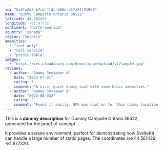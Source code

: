 ```yaml
---
id: "5a34a2e2-b7cd-4fdc-b66c-b57a94f910e6"
name: "Dummy Campsite Ontario 36522"
latitude: 44.561429
longitude: -81.97732
continent: "north-america"
country: "canada"
region: "ontario"
amenities:
  - "tent-only"
  - "cell-service"
  - "picnic-table"
images:
  - "https://res.cloudinary.com/demo/image/upload/v1/sample.jpg"
reviews:
  - author: "Dummy Reviewer A"
    date: "2025-07-01"
    rating: 3
    comment: "A nice, quiet dummy spot with some basic amenities."
  - author: "Dummy Reviewer B"
    date: "2025-08-022"
    rating: 2
    comment: "Found it easily. GPS was spot on for this dummy location."
---
```


This is a **dummy description** for Dummy Campsite Ontario 36522, generated for the proof of concept.

It provides a serene environment, perfect for demonstrating how SvelteKit can handle a large number of static pages. The coordinates are 44.561429, -81.977320.
